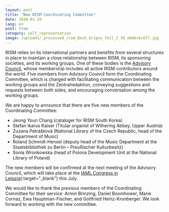 ```yaml
---
layout: post
title: "New RISM Coordinating Committee"
date: 2018-01-29
lang: en
post: true
category: self_representation
image: /uploads/_processed_/csm_Bach_Grigny_Teil_2_10_e046c6c6f7.jpg
---
```



RISM relies on its international partners and benefits from several structures in place to maintain a close relationship between RISM, its sponsoring societies, and its working groups. One of these bodies is the [Advisory Council](/organisation/international-partners.html), whose membership includes all active RISM contributors around the world. Five members from Advisory Council form the Coordinating Committee, which is charged with facilitating communication between the working groups and the Zentralredaktion, conveying suggestions and requests between both sides, and encouraging conversation among the working groups.

We are happy to announce that there are five new members of the Coordinating Committee:

- Jeong Youn Chang (cataloger for RISM South Korea)
- Stefan Ikarus Kaiser (Titular organist of Wilhering Abbey, Upper Austria)
- Zuzana Petrášková (National Library of the Czech Republic, head of the Department of Music)
- Roland Schmidt-Hensel (deputy head of the Music Department at the Staatsbibliothek zu Berlin – Preußischer Kulturbesitz)
- Sonia Wronkowska (head of Polona Development Unit at the National Library of Poland)

The new members will be confirmed at the next meeting of the Advisory Council, which will take place at the [IAML Congress in Leipzig](http://www.iaml.info/congresses/2018-leipzig){:target="_blank"} this July.

We would like to thank the previous members of the Coordinating Committee for their service: Armin Brinzing, Daniel Boomhower, Marie Cornaz, Ewa Hauptman-Fischer, and Gottfried Heinz-Kronberger. We look forward to working with the new committee.

<script type="text/javascript">var switchTo5x=true;</script><script type="text/javascript" src="http://w.sharethis.com/button/buttons.js"></script><script type="text/javascript">stLight.options({publisher: "9b601438-1ce1-49d8-bfd7-9cff5df54c17", doNotHash: false, doNotCopy: false, hashAddressBar: false});</script>